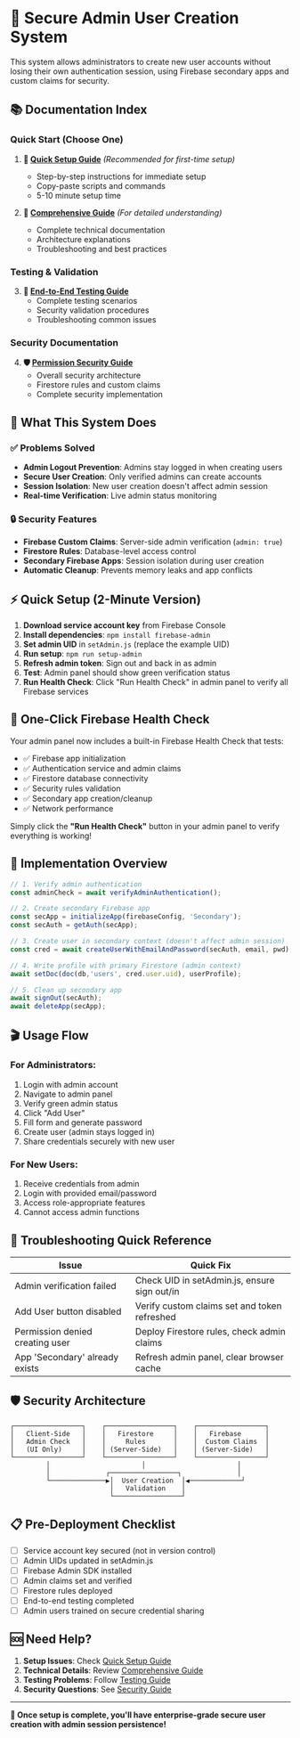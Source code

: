 # 🔐 Secure Admin User Creation System

This system allows administrators to create new user accounts without losing their own authentication session, using Firebase secondary apps and custom claims for security.

## 📚 Documentation Index

### Quick Start (Choose One)

1. **🚀 [Quick Setup Guide](docs/admin-setup-quickstart.md)** *(Recommended for first-time setup)*
   - Step-by-step instructions for immediate setup
   - Copy-paste scripts and commands
   - 5-10 minute setup time

2. **📖 [Comprehensive Guide](docs/secure-admin-user-creation-guide.md)** *(For detailed understanding)*
   - Complete technical documentation
   - Architecture explanations
   - Troubleshooting and best practices

### Testing & Validation

3. **🧪 [End-to-End Testing Guide](docs/end-to-end-testing-guide.md)**
   - Complete testing scenarios
   - Security validation procedures
   - Troubleshooting common issues

### Security Documentation

4. **🛡️ [Permission Security Guide](PERMISSION-SECURITY-GUIDE.md)**
   - Overall security architecture
   - Firestore rules and custom claims
   - Complete security implementation

## 🎯 What This System Does

### ✅ Problems Solved
- **Admin Logout Prevention**: Admins stay logged in when creating users
- **Secure User Creation**: Only verified admins can create accounts
- **Session Isolation**: New user creation doesn't affect admin session
- **Real-time Verification**: Live admin status monitoring

### 🔒 Security Features
- **Firebase Custom Claims**: Server-side admin verification (`admin: true`)
- **Firestore Rules**: Database-level access control
- **Secondary Firebase Apps**: Session isolation during user creation
- **Automatic Cleanup**: Prevents memory leaks and app conflicts

## ⚡ Quick Setup (2-Minute Version)

1. **Download service account key** from Firebase Console
2. **Install dependencies**: `npm install firebase-admin`
3. **Set admin UID** in `setAdmin.js` (replace the example UID)
4. **Run setup**: `npm run setup-admin`
5. **Refresh admin token**: Sign out and back in as admin
6. **Test**: Admin panel should show green verification status
7. **Run Health Check**: Click "Run Health Check" in admin panel to verify all Firebase services

## 🏥 One-Click Firebase Health Check

Your admin panel now includes a built-in Firebase Health Check that tests:
- ✅ Firebase app initialization
- ✅ Authentication service and admin claims  
- ✅ Firestore database connectivity
- ✅ Security rules validation
- ✅ Secondary app creation/cleanup
- ✅ Network performance

Simply click the **"Run Health Check"** button in your admin panel to verify everything is working!

## 🔧 Implementation Overview

```javascript
// 1. Verify admin authentication
const adminCheck = await verifyAdminAuthentication();

// 2. Create secondary Firebase app
const secApp = initializeApp(firebaseConfig, 'Secondary');
const secAuth = getAuth(secApp);

// 3. Create user in secondary context (doesn't affect admin session)
const cred = await createUserWithEmailAndPassword(secAuth, email, pwd);

// 4. Write profile with primary Firestore (admin context)
await setDoc(doc(db,'users', cred.user.uid), userProfile);

// 5. Clean up secondary app
await signOut(secAuth);
await deleteApp(secApp);
```

## 🎬 Usage Flow

### For Administrators:
1. Login with admin account
2. Navigate to admin panel
3. Verify green admin status
4. Click "Add User" 
5. Fill form and generate password
6. Create user (admin stays logged in)
7. Share credentials securely with new user

### For New Users:
1. Receive credentials from admin
2. Login with provided email/password
3. Access role-appropriate features
4. Cannot access admin functions

## 🚨 Troubleshooting Quick Reference

| Issue | Quick Fix |
|-------|-----------|
| Admin verification failed | Check UID in setAdmin.js, ensure sign out/in |
| Add User button disabled | Verify custom claims set and token refreshed |
| Permission denied creating user | Deploy Firestore rules, check admin claims |
| App 'Secondary' already exists | Refresh admin panel, clear browser cache |

## 🛡️ Security Architecture

```
┌─────────────────┐    ┌─────────────────┐    ┌─────────────────┐
│   Client-Side   │    │   Firestore     │    │   Firebase      │
│   Admin Check   │    │     Rules       │    │  Custom Claims  │
│   (UI Only)     │    │ (Server-Side)   │    │ (Server-Side)   │
└─────────────────┘    └─────────────────┘    └─────────────────┘
         │                       │                       │
         │              ┌─────────────────┐              │
         └──────────────▶│  User Creation  │◀─────────────┘
                         │   Validation    │
                         └─────────────────┘
```

## 📋 Pre-Deployment Checklist

- [ ] Service account key secured (not in version control)
- [ ] Admin UIDs updated in setAdmin.js
- [ ] Firebase Admin SDK installed
- [ ] Admin claims set and verified
- [ ] Firestore rules deployed
- [ ] End-to-end testing completed
- [ ] Admin users trained on secure credential sharing

## 🆘 Need Help?

1. **Setup Issues**: Check [Quick Setup Guide](docs/admin-setup-quickstart.md)
2. **Technical Details**: Review [Comprehensive Guide](docs/secure-admin-user-creation-guide.md)
3. **Testing Problems**: Follow [Testing Guide](docs/end-to-end-testing-guide.md)
4. **Security Questions**: See [Security Guide](PERMISSION-SECURITY-GUIDE.md)

---

**🎉 Once setup is complete, you'll have enterprise-grade secure user creation with admin session persistence!** 
